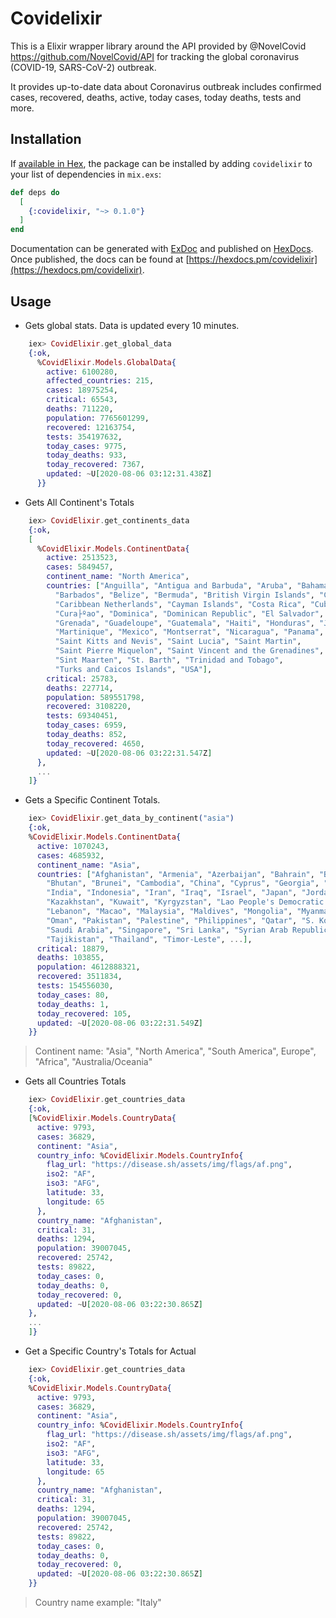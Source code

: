 # Covidelixir

This is a Elixir wrapper library around the API provided by @NovelCovid https://github.com/NovelCovid/API for tracking the global coronavirus (COVID-19, SARS-CoV-2) outbreak.

It provides up-to-date data about Coronavirus outbreak includes confirmed cases, recovered, deaths, active, today cases, today deaths, tests and more.

## Installation

If [available in Hex](https://hex.pm/docs/publish), the package can be installed
by adding `covidelixir` to your list of dependencies in `mix.exs`:

```elixir
def deps do
  [
    {:covidelixir, "~> 0.1.0"}
  ]
end
```

Documentation can be generated with [ExDoc](https://github.com/elixir-lang/ex_doc)
and published on [HexDocs](https://hexdocs.pm). Once published, the docs can
be found at [https://hexdocs.pm/covidelixir](https://hexdocs.pm/covidelixir).

## Usage
- Gets global stats. Data is updated every 10 minutes.
```elixir
    iex> CovidElixir.get_global_data
    {:ok,
      %CovidElixir.Models.GlobalData{
        active: 6100280,
        affected_countries: 215,
        cases: 18975254,
        critical: 65543,
        deaths: 711220,
        population: 7765601299,
        recovered: 12163754,
        tests: 354197632,
        today_cases: 9775,
        today_deaths: 933,
        today_recovered: 7367,
        updated: ~U[2020-08-06 03:12:31.438Z]
      }}
```
- Gets All Continent's Totals
```elixir
    iex> CovidElixir.get_continents_data
    {:ok,
    [
      %CovidElixir.Models.ContinentData{
        active: 2513523,
        cases: 5849457,
        continent_name: "North America",
        countries: ["Anguilla", "Antigua and Barbuda", "Aruba", "Bahamas",
          "Barbados", "Belize", "Bermuda", "British Virgin Islands", "Canada",
          "Caribbean Netherlands", "Cayman Islands", "Costa Rica", "Cuba",
          "Cura├ºao", "Dominica", "Dominican Republic", "El Salvador", "Greenland",
          "Grenada", "Guadeloupe", "Guatemala", "Haiti", "Honduras", "Jamaica",
          "Martinique", "Mexico", "Montserrat", "Nicaragua", "Panama",
          "Saint Kitts and Nevis", "Saint Lucia", "Saint Martin",
          "Saint Pierre Miquelon", "Saint Vincent and the Grenadines",
          "Sint Maarten", "St. Barth", "Trinidad and Tobago",
          "Turks and Caicos Islands", "USA"],
        critical: 25783,
        deaths: 227714,
        population: 589551798,
        recovered: 3108220,
        tests: 69340451,
        today_cases: 6959,
        today_deaths: 852,
        today_recovered: 4650,
        updated: ~U[2020-08-06 03:22:31.547Z]
      },
      ...
    ]}
  ```
- Gets a Specific Continent Totals.
```elixir
    iex> CovidElixir.get_data_by_continent("asia")
    {:ok,
    %CovidElixir.Models.ContinentData{
      active: 1070243,
      cases: 4685932,
      continent_name: "Asia",
      countries: ["Afghanistan", "Armenia", "Azerbaijan", "Bahrain", "Bangladesh",
        "Bhutan", "Brunei", "Cambodia", "China", "Cyprus", "Georgia", "Hong Kong",
        "India", "Indonesia", "Iran", "Iraq", "Israel", "Japan", "Jordan",
        "Kazakhstan", "Kuwait", "Kyrgyzstan", "Lao People's Democratic Republic",
        "Lebanon", "Macao", "Malaysia", "Maldives", "Mongolia", "Myanmar", "Nepal",
        "Oman", "Pakistan", "Palestine", "Philippines", "Qatar", "S. Korea",
        "Saudi Arabia", "Singapore", "Sri Lanka", "Syrian Arab Republic", "Taiwan",
        "Tajikistan", "Thailand", "Timor-Leste", ...],
      critical: 18879,
      deaths: 103855,
      population: 4612888321,
      recovered: 3511834,
      tests: 154556030,
      today_cases: 80,
      today_deaths: 1,
      today_recovered: 105,
      updated: ~U[2020-08-06 03:22:31.549Z]
    }}
```
  > Continent name: "Asia", "North America", "South America", Europe", "Africa", "Australia/Oceania"
- Gets all Countries Totals
```elixir
    iex> CovidElixir.get_countries_data
    {:ok,
    [%CovidElixir.Models.CountryData{
      active: 9793,
      cases: 36829,
      continent: "Asia",
      country_info: %CovidElixir.Models.CountryInfo{
        flag_url: "https://disease.sh/assets/img/flags/af.png",
        iso2: "AF",
        iso3: "AFG",
        latitude: 33,
        longitude: 65
      },
      country_name: "Afghanistan",
      critical: 31,
      deaths: 1294,
      population: 39007045,
      recovered: 25742,
      tests: 89822,
      today_cases: 0,
      today_deaths: 0,
      today_recovered: 0,
      updated: ~U[2020-08-06 03:22:30.865Z]
    },
    ...
    ]}
  ```
- Get a Specific Country's Totals for Actual
```elixir
    iex> CovidElixir.get_countries_data
    {:ok,
    %CovidElixir.Models.CountryData{
      active: 9793,
      cases: 36829,
      continent: "Asia",
      country_info: %CovidElixir.Models.CountryInfo{
        flag_url: "https://disease.sh/assets/img/flags/af.png",
        iso2: "AF",
        iso3: "AFG",
        latitude: 33,
        longitude: 65
      },
      country_name: "Afghanistan",
      critical: 31,
      deaths: 1294,
      population: 39007045,
      recovered: 25742,
      tests: 89822,
      today_cases: 0,
      today_deaths: 0,
      today_recovered: 0,
      updated: ~U[2020-08-06 03:22:30.865Z]
    }}
  ```
  > Country name example: "Italy"

